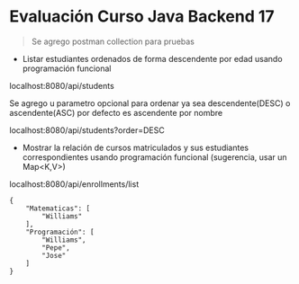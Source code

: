 # Evaluación Curso Java Backend 17

> Se agrego postman collection para pruebas

+ Listar estudiantes ordenados de forma descendente por edad usando programación
funcional

localhost:8080/api/students

Se agrego u parametro opcional para ordenar ya sea descendente(DESC) o ascendente(ASC) por defecto es ascendente por nombre

localhost:8080/api/students?order=DESC

+ Mostrar la relación de cursos matriculados y sus estudiantes correspondientes
usando programación funcional (sugerencia, usar un Map<K,V>)

localhost:8080/api/enrollments/list

```
{
    "Matematicas": [
        "Williams"
    ],
    "Programación": [
        "Williams",
        "Pepe",
        "Jose"
    ]
}
```



